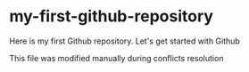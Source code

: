 # my-first-github-repository
Here is my first Github repository. Let's get started with Github

This file was modified manually during conflicts resolution